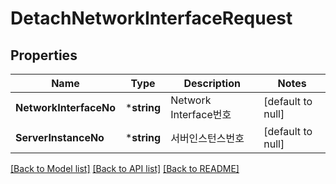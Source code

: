 # DetachNetworkInterfaceRequest

## Properties
Name | Type | Description | Notes
------------ | ------------- | ------------- | -------------
**NetworkInterfaceNo** | ***string** | Network Interface번호 | [default to null]
**ServerInstanceNo** | ***string** | 서버인스턴스번호 | [default to null]

[[Back to Model list]](../README.md#documentation-for-models) [[Back to API list]](../README.md#documentation-for-api-endpoints) [[Back to README]](../README.md)


